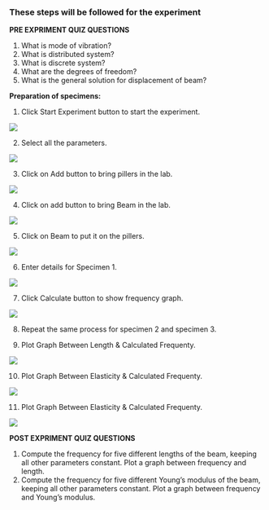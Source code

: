 ### These steps will be followed for the experiment
**PRE EXPRIMENT QUIZ QUESTIONS**

1) What is mode of vibration?
2) What is distributed system?
3) What is discrete system?
4) What are the degrees of freedom?
5) What is the general solution for displacement of beam?<br>


**Preparation of specimens:**

1. Click Start Experiment button to start the experiment.

<img src="images/pr1.png"/>

2. Select all the parameters.

<img src="images/pr2.png"/>

3.  Click on Add button to bring pillers in the lab.

<img src="images/pr3.png"/>

4.  Click on add button to bring Beam in the lab.

<img src="images/pr4.png"/> 
 
5.  Click on Beam to put it on the pillers.

<img src="images/pr5.png"/> 

6.  Enter details for Specimen 1.

<img src="images/pr6.png"/> 

7.  Click Calculate button to show frequency graph.

<img src="images/pr7.png"/> 

8. Repeat the same process for specimen 2 and specimen 3.
   
9. Plot Graph Between Length & Calculated Frequenty.

<img src="images/pr8.png"/> 

10. Plot Graph Between Elasticity & Calculated Frequenty.

<img src="images/pr9.png"/> 

11. Plot Graph Between Elasticity & Calculated Frequenty.

<img src="images/pr10.png"/> 
 
**POST EXPRIMENT QUIZ QUESTIONS**

1) Compute the frequency for five different lengths of the beam, keeping
all other parameters constant. Plot a graph between frequency and
length.
2) Compute the frequency for five different Young’s modulus of the beam,
keeping all other parameters constant. Plot a graph between frequency
and Young’s modulus.
